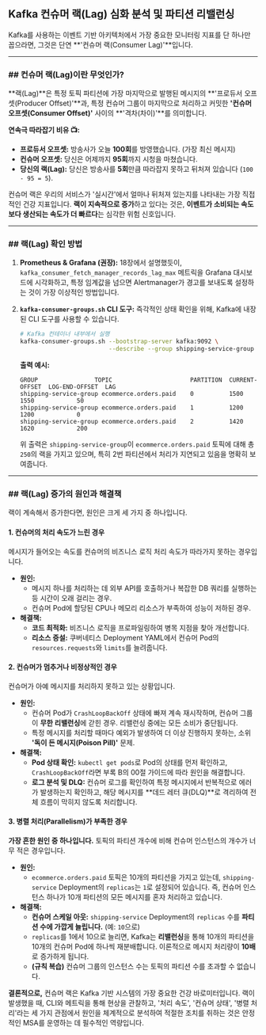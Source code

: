 ## Kafka 컨슈머 랙(Lag) 심화 분석 및 파티션 리밸런싱

Kafka를 사용하는 이벤트 기반 아키텍처에서 가장 중요한 모니터링 지표를 단 하나만 꼽으라면, 그것은 단연 \*\*'컨슈머 랙(Consumer Lag)'\*\*입니다.

-----

### \#\# 컨슈머 랙(Lag)이란 무엇인가?

\*\*랙(Lag)\*\*은 특정 토픽 파티션에 가장 마지막으로 발행된 메시지의 \*\*'프로듀서 오프셋(Producer Offset)'\*\*과, 특정 컨슈머 그룹이 마지막으로 처리하고 커밋한 **'컨슈머 오프셋(Consumer Offset)'** 사이의 \*\*'격차(차이)'\*\*를 의미합니다.

**연속극 따라잡기 비유 📺:**

  * **프로듀서 오프셋:** 방송사가 오늘 **100회**를 방영했습니다. (가장 최신 메시지)
  * **컨슈머 오프셋:** 당신은 어제까지 **95회**까지 시청을 마쳤습니다.
  * **당신의 랙(Lag):** 당신은 방송사를 **5회**만큼 따라잡지 못하고 뒤처져 있습니다 (`100 - 95 = 5`).

컨슈머 랙은 우리의 서비스가 '실시간'에서 얼마나 뒤처져 있는지를 나타내는 가장 직접적인 건강 지표입니다. **랙이 지속적으로 증가**하고 있다는 것은, **이벤트가 소비되는 속도보다 생산되는 속도가 더 빠르다**는 심각한 위험 신호입니다.

-----

### \#\# 랙(Lag) 확인 방법

1.  **Prometheus & Grafana (권장):**
    18장에서 설명했듯이, `kafka_consumer_fetch_manager_records_lag_max` 메트릭을 Grafana 대시보드에 시각화하고, 특정 임계값을 넘으면 Alertmanager가 경고를 보내도록 설정하는 것이 가장 이상적인 방법입니다.

2.  **`kafka-consumer-groups.sh` CLI 도구:**
    즉각적인 상태 확인을 위해, Kafka에 내장된 CLI 도구를 사용할 수 있습니다.

    ```bash
    # Kafka 컨테이너 내부에서 실행
    kafka-consumer-groups.sh --bootstrap-server kafka:9092 \
                             --describe --group shipping-service-group
    ```

    **출력 예시:**

    ```
    GROUP                TOPIC                      PARTITION  CURRENT-OFFSET  LOG-END-OFFSET  LAG        
    shipping-service-group ecommerce.orders.paid    0          1500            1550            50
    shipping-service-group ecommerce.orders.paid    1          1200            1200            0
    shipping-service-group ecommerce.orders.paid    2          1420            1620            200
    ```

    위 출력은 `shipping-service-group`이 `ecommerce.orders.paid` 토픽에 대해 총 `250`의 랙을 가지고 있으며, 특히 2번 파티션에서 처리가 지연되고 있음을 명확히 보여줍니다.

-----

### \#\# 랙(Lag) 증가의 원인과 해결책

랙이 계속해서 증가한다면, 원인은 크게 세 가지 중 하나입니다.

#### 1\. 컨슈머의 처리 속도가 느린 경우

메시지가 들어오는 속도를 컨슈머의 비즈니스 로직 처리 속도가 따라가지 못하는 경우입니다.

  * **원인:**
      * 메시지 하나를 처리하는 데 외부 API를 호출하거나 복잡한 DB 쿼리를 실행하는 등 시간이 오래 걸리는 경우.
      * 컨슈머 Pod에 할당된 CPU나 메모리 리소스가 부족하여 성능이 저하된 경우.
  * **해결책:**
      * **코드 최적화:** 비즈니스 로직을 프로파일링하여 병목 지점을 찾아 개선합니다.
      * **리소스 증설:** 쿠버네티스 Deployment YAML에서 컨슈머 Pod의 `resources.requests`와 `limits`를 늘려줍니다.

#### 2\. 컨슈머가 멈추거나 비정상적인 경우

컨슈머가 아예 메시지를 처리하지 못하고 있는 상황입니다.

  * **원인:**
      * 컨슈머 Pod가 `CrashLoopBackOff` 상태에 빠져 계속 재시작하며, 컨슈머 그룹이 **무한 리밸런싱**에 갇힌 경우. 리밸런싱 중에는 모든 소비가 중단됩니다.
      * 특정 메시지를 처리할 때마다 예외가 발생하여 더 이상 진행하지 못하는, 소위 **'독이 든 메시지(Poison Pill)'** 문제.
  * **해결책:**
      * **Pod 상태 확인:** `kubectl get pods`로 Pod의 상태를 먼저 확인하고, `CrashLoopBackOff`라면 부록 B의 00절 가이드에 따라 원인을 해결합니다.
      * **로그 분석 및 DLQ:** 컨슈머 로그를 확인하여 특정 메시지에서 반복적으로 에러가 발생하는지 확인하고, 해당 메시지를 \*\*데드 레터 큐(DLQ)\*\*로 격리하여 전체 흐름이 막히지 않도록 처리합니다.

#### 3\. 병렬 처리(Parallelism)가 부족한 경우

**가장 흔한 원인 중 하나입니다.** 토픽의 파티션 개수에 비해 컨슈머 인스턴스의 개수가 너무 적은 경우입니다.

  * **원인:**
      * `ecommerce.orders.paid` 토픽은 10개의 파티션을 가지고 있는데, `shipping-service` Deployment의 `replicas`는 `1`로 설정되어 있습니다. 즉, 컨슈머 인스턴스 하나가 10개 파티션의 모든 메시지를 혼자 처리하고 있습니다.
  * **해결책:**
      * **컨슈머 스케일 아웃:** `shipping-service` Deployment의 `replicas` 수를 **파티션 수에 가깝게 늘립니다.** (예: `10`으로)
      * `replicas`를 1에서 10으로 늘리면, Kafka는 **리밸런싱**을 통해 10개의 파티션을 10개의 컨슈머 Pod에 하나씩 재분배합니다. 이론적으로 메시지 처리량이 **10배**로 증가하게 됩니다.
      * **(규칙 복습)** 컨슈머 그룹의 인스턴스 수는 토픽의 파티션 수를 초과할 수 없습니다.

**결론적으로,** 컨슈머 랙은 Kafka 기반 시스템의 가장 중요한 건강 바로미터입니다. 랙이 발생했을 때, CLI와 메트릭을 통해 현상을 관찰하고, '처리 속도', '컨슈머 상태', '병렬 처리'라는 세 가지 관점에서 원인을 체계적으로 분석하여 적절한 조치를 취하는 것은 안정적인 MSA를 운영하는 데 필수적인 역량입니다.